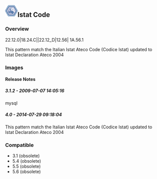 ## <img src='./logo.jpg' width='40' height='40'>Istat Code

### Overview
22.12.0|18.24.C||22.12_D|12.56| 1A.56.1

This pattern match the Italian Istat Ateco Code (Codice Istat) updated to Istat Declaration Ateco 2004
### Images




#### Release Notes

##### 3.1.2 - 2009-07-07 14:05:16
mysql
##### 4.0 - 2014-07-29 09:18:04
This pattern match the Italian Istat Ateco Code (Codice Istat) updated to Istat Declaration Ateco 2004
### Compatible
 -  3.1 (obsolete)
 -   5.4 (obsolete)
 -   5.5 (obsolete)
 -   5.6 (obsolete)